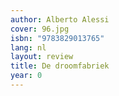 ```yaml
---
author: Alberto Alessi
cover: 96.jpg
isbn: "9783829013765"
lang: nl
layout: review
title: De droomfabriek
year: 0
---
```

